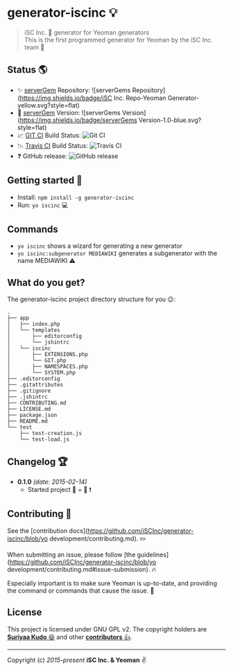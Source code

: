 generator-iscinc :bulb:
====

> iSC Inc. :office: generator for Yeoman generators  
> This is the first programmed generator for Yeoman by the iSC Inc. team :couple_with_heart:

## Status :earth_americas:

* :sparkles: [serverGem](https://github.com/serverGems) Repository: ![serverGems Repository](https://img.shields.io/badge/iSC Inc. Repo-Yeoman Generator-yellow.svg?style=flat)
* :beers: [serverGem](https://github.com/serverGems) Version: ![serverGems Version](https://img.shields.io/badge/serverGems Version-1.0-blue.svg?style=flat)
* :chart_with_upwards_trend: [GIT CI](https://github.com/git-ci) Build Status: ![Git CI](http://img.shields.io/badge/build-passed-green.svg?style=flat)
* :chart_with_downwards_trend: [Travis CI](https://travis-ci.org/) Build Status: ![Travis CI](http://img.shields.io/travis/iSCInc/generator-iscinc.svg?style=flat)
* :question: GitHub release: ![GitHub release](https://img.shields.io/github/release/iSCInc/generator-iscinc.svg?style=flat)

[gem]: https://servergems.org/gems/RubyGems
[travis]: http://travis-ci.org/serverGems/RubyGems

## Getting started :checkered_flag:

- Install: `npm install -g generator-iscinc`
- Run: `yo iscinc` :computer:


## Commands

* `yo iscinc` shows a wizard for generating a new generator
* `yo iscinc:subgenerator MEDIAWIKI` generates a subgenerator with the name MEDIAWIKI :warning:


## What do you get?

The generator-iscinc project directory structure for you :wink::

    .
    ├── app
    │   ├── index.php
    │   └── templates
    │       ├── editorconfig
    │       └── jshintrc
    │   └── iscinc
    │       ├── EXTENSIONS.php
    │       └── GIT.php
    │       ├── NAMESPACES.php
    │       └── SYSTEM.php
    ├── .editorconfig
    ├── .gitattributes
    ├── .gitignore
    ├── .jshintrc
    ├── CONTRIBUTING.md
    ├── LICENSE.md
    ├── package.json
    ├── README.md
    └── test
        ├── test-creation.js
        └── test-load.js


## Changelog :trophy:

* **0.1.0** *(date: 2015-02-14)*
    * Started project :birthday: = :seedling: :exclamation:


## Contributing :briefcase:

See the [contribution docs](https://github.com/iSCInc/generator-iscinc/blob/yo development/contributing.md). :pencil2:

When submitting an issue, please follow [the
guidelines](https://github.com/iSCInc/generator-iscinc/blob/yo development/contributing.md#issue-submission). :fire:

Especially important is to make sure Yeoman is up-to-date, and providing the
command or commands that cause the issue. :speech_balloon:


## License

This project is licensed under GNU GPL v2.
The copyright holders are [**Suriyaa Kudo** :laughing:](http://bit.ly/Suriyaa) and other [**contributors** :thumbsup:](https://github.com/iSCInc/generator-iscinc/graphs/contributors).


----
Copyright (c) *2015-present* **iSC Inc. & Yeoman** :v:
